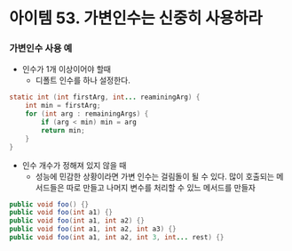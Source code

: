 # 아이템 53. 가변인수는 신중히 사용하라
### 가변인수 사용 예
- 인수가 1개 이상이어야 할때
  - 디폴트 인수를 하나 설정한다.
``` java
static int (int firstArg, int... reaminingArg) {
    int min = firstArg;
    for (int arg : remainingArgs) {
        if (arg < min) min = arg
        return min;
    }
}
```
    

- 인수 개수가 정해져 있지 않을 때
  - 성능에 민감한 상황이라면 가변 인수는 걸림돌이 될 수 있다. 많이 호출되는 메서드들은 따로 만들고 나머지 변수를 처리할 수 있느 메서드를 만들자
``` java
public void foo() {}
public void foo(int a1) {}
public void foo(int a1, int a2) {}
public void foo(int a1, int a2, int a3) {}
public void foo(int a1, int a2, int 3, int... rest) {}
```
